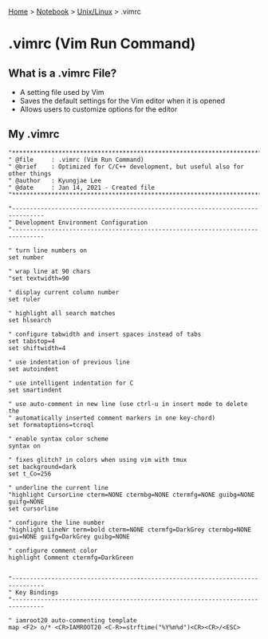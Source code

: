 <a href="../../">Home</a> > <a href="../notebook">Notebook</a> > <a href="./">Unix/Linux</a> > .vimrc

# .vimrc (Vim Run Command)



## What is a .vimrc File?

* A setting file used by Vim
* Saves the default settings for the Vim editor when it is opened
* Allows users to customize options for the editor



## My .vimrc

```shell
"*******************************************************************************
" @file     : .vimrc (Vim Run Command)
" @brief    : Optimized for C/C++ development, but useful also for other things
" @author   : Kyungjae Lee
" @date     : Jan 14, 2021 - Created file
"*******************************************************************************

"-------------------------------------------------------------------------------
" Development Environment Configuration
"-------------------------------------------------------------------------------

" turn line numbers on
set number

" wrap line at 90 chars 
"set textwidth=90

" display current column number
set ruler

" highlight all search matches 
set hlsearch

" configure tabwidth and insert spaces instead of tabs 
set tabstop=4
set shiftwidth=4

" use indentation of previous line
set autoindent

" use intelligent indentation for C
set smartindent

" use auto-comment in new line (use ctrl-u in insert mode to delete the 
" automatically inserted comment markers in one key-chord)
set formatoptions=tcroql

" enable syntax color scheme
syntax on

" fixes glitch? in colors when using vim with tmux
set background=dark
set t_Co=256

" underline the current line
"highlight CursorLine cterm=NONE ctermbg=NONE ctermfg=NONE guibg=NONE guifg=NONE
set cursorline

" configure the line number
"highlight LineNr term=bold cterm=NONE ctermfg=DarkGrey ctermbg=NONE gui=NONE guifg=DarkGrey guibg=NONE

" configure comment color 
highlight Comment ctermfg=DarkGreen


"-------------------------------------------------------------------------------
" Key Bindings
"-------------------------------------------------------------------------------

" iamroot20 auto-commenting template
map <F2> o/* <CR>IAMROOT20 <C-R>=strftime("%Y%m%d")<CR><CR>/<ESC>
```
